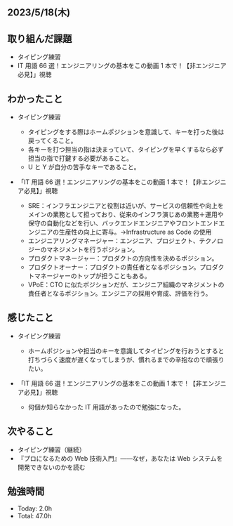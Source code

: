 ## 2023/5/18(木)

## 取り組んだ課題

- タイピング練習
- IT 用語 66 選！エンジニアリングの基本をこの動画 1 本で！【非エンジニア必見】」視聴

## わかったこと

- タイピング練習

  - タイピングをする際はホームポジションを意識して、キーを打った後は戻ってくること。
  - 各キーを打つ担当の指は決まっていて、タイピングを早くするなら必ず担当の指で打鍵する必要があること。
  - U と Y が自分の苦手なキーであること。

- 「IT 用語 66 選！エンジニアリングの基本をこの動画 1 本で！【非エンジニア必見】」視聴
  - SRE：インフラエンジニアと役割は近いが、サービスの信頼性や向上をメインの業務として担っており、従来のインフラ演じあの業務＋運用や保守の自動化などを行い、バックエンドエンジニアやフロントエンドエンジニアの生産性の向上に寄与。→Infrastructure as Code の使用
  - エンジニアリングマネージャー：エンジニア、プロジェクト、テクノロジーのマネジメントを行うポジション。
  - プロダクトマネージャー：プロダクトの方向性を決めるポジション。
  - プロダクトオーナー：プロダクトの責任者となるポジション。プロダクトマネージャーのトップが担うこともある。
  - VPoE：CTO に似たポジションだが、エンジニア組織のマネジメントの責任者となるポジション。エンジニアの採用や育成、評価を行う。

## 感じたこと

- タイピング練習

  - ホームポジションや担当のキーを意識してタイピングを行おうとすると打ちづらく速度が遅くなってしまうが、慣れるまでの辛抱なので頑張りたい。

- 「IT 用語 66 選！エンジニアリングの基本をこの動画 1 本で！【非エンジニア必見】」視聴
  - 何個か知らなかった IT 用語があったので勉強になった。

## 次やること

- タイピング練習（継続）
- 『プロになるための Web 技術入門』――なぜ，あなたは Web システムを開発できないのかを読む

## 勉強時間

- Today: 2.0h
- Total: 47.0h
